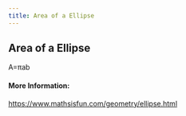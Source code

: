 ```yaml
---
title: Area of a Ellipse
---
```

## Area of a Ellipse

A=πab

#### More Information:
https://www.mathsisfun.com/geometry/ellipse.html


